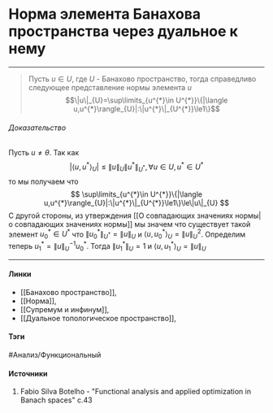 # Норма элемента Банахова пространства через дуальное к нему
***
>Пусть $u\in U$, где $U$ - Банахово пространство, тогда справедливо следующее представление нормы элемента $u$ $$\|u\|_{U}=\sup\limits_{u^{*}\in U^{*}}\{|\langle u,u^{*}\rangle_{U}|:\|u^{*}\|_{U^{*}}\le1\}$$

###### Доказательство
Пусть $u\ne\theta$. Так как
$$
|\langle u,u^{*}\rangle_{U}|\le\|u\|_{U}\|u^{*}\|_{U^{*}},\forall u\in U,u^{*}\in U^{*}
$$
то мы получаем что
$$
\sup\limits_{u^{*}\in U^{*}}\{|\langle u,u^{*}\rangle_{U}|:\|u^{*}\|_{U^{*}}\le1\}\le\|u\|_{U}
$$
С другой стороны, из утверждения [[О совпадающих значениях нормы|о совпадающих значениях нормы]] мы значем что существует такой элемент $u_{0}^{*}\in U^{*}$ что $\|u_{0}^{*}\|_{U^{*}}=\|u\|_{U}$ и $\langle u,u_{0}^{*}\rangle_{U}=\|u\|_{U}^{2}$. Определим теперь $u_{1}^{*}=\|u\|_{U}^{-1}u_{0}^{*}$. Тогда $\|u_{1}^{*}\|_{U}=1$ и $\langle u,u_{1}^{*}\rangle_{U}=\|u\|_{U}$
***
#### Линки
- [[Банахово пространство]],
- [[Норма]],
- [[Супремум и инфинум]],
- [[Дуальное топологическое пространство]],
#### Тэги
 #Анализ/Функциональный 
#### Источники
1. Fabio Silva Botelho - "Functional analysis and applied optimization in Banach spaces" c.43